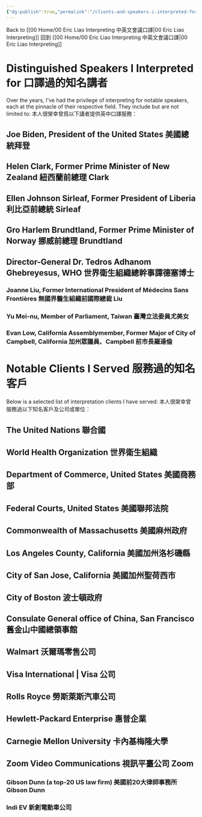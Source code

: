 ```yaml
---
{"dg-publish":true,"permalink":"/clients-and-speakers-i-interpreted-for/","noteIcon":"2"}
---
```


Back to [[00 Home/00 Eric Liao Interpreting 中英文會議口譯\|00 Eric Liao Interpreting]] 
回到 [[00 Home/00 Eric Liao Interpreting 中英文會議口譯\|00 Eric Liao Interpreting]]
# Distinguished Speakers I Interpreted for 口譯過的知名講者
Over the years, I've had the privilege of interpreting for notable speakers, each at the pinnacle of their respective field. They include but are not limited to:
本人很榮幸曾爲以下講者提供英中口譯服務：
## Joe Biden, President of the United States 美國總統拜登

## Helen Clark, Former Prime Minister of New Zealand 紐西蘭前總理 Clark

## Ellen Johnson Sirleaf, Former President of Liberia 利比亞前總統 Sirleaf

## Gro Harlem Brundtland, Former Prime Minister of Norway 挪威前總理 Brundtland

## Director-General Dr. Tedros Adhanom Ghebreyesus, WHO 世界衛生組織總幹事譚德塞博士

### Joanne Liu, Former International President of Médecins Sans Frontières 無國界醫生組織前國際總裁 Liu

### Yu Mei-nu, Member of Parliament, Taiwan 臺灣立法委員尤美女

### Evan Low, California Assemblymember, Former Major of City of Campbell, California 加州眾議員、Campbell 前市長羅達倫

# Notable Clients I Served 服務過的知名客戶
Below is a selected list of interpretation clients I have served:
本人很榮幸曾服務過以下知名客戶及公司或單位：
## The United Nations 聯合國
## World Health Organization 世界衛生組織
## Department of Commerce, United States 美國商務部

## Federal Courts, United States 美國聯邦法院

## Commonwealth of Massachusetts 美國麻州政府

## Los Angeles County, California 美國加州洛杉磯縣

## City of San Jose, California 美國加州聖荷西市

## City of Boston 波士頓政府

## Consulate General office of China, San Francisco 舊金山中國總領事館

## Walmart 沃爾瑪零售公司

## Visa International | Visa 公司

## Rolls Royce 勞斯萊斯汽車公司

## Hewlett-Packard Enterprise 惠普企業

## Carnegie Mellon University 卡內基梅隆大學

## Zoom Video Communications 視訊平臺公司 Zoom

### Gibson Dunn (a top-20 US law firm) 美國前20大律師事務所 Gibson Dunn

### Indi EV 新創電動車公司